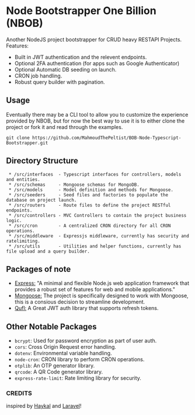 # Node Bootstrapper One Billion (NBOB)
Another NodeJS project bootstrapper for CRUD heavy RESTAPI Projects. Features:
 * Built in JWT authentication and the relevent endpoints.
 * Optional 2FA authentication (for apps such as Google Authenticator)
 * Optional Automatic DB seeding on launch.
 * CRON job handling.
 * Robust query builder with pagination.
## Usage
Eventually there may be a CLI tool to allow you to customize the experience provided by NBOB, but for now the best way to use it is to either clone the project or fork it and read through the examples.

``` git clone https://github.com/MahmoudThePeltist/BOB-Node-Typescript-Bootstrapper.git ```
## Directory Structure
```
 * /src/interfaces  - Typescript interfaces for controllers, models and entities.
 * /src/schemas     - Mongoose schemas for MongoDB.
 * /src/models      - Model definition and methods for Mongoose.
 * /src/seeders     - Seed files and factories to populate the database on project launch.
 * /src/routers     - Route files to define the project RESTful endpoints. 
 * /src/controllers - MVC Controllers to contain the project business logic.
 * /src/cron        - A centralized CRON directory for all CRON operations.
 * /src/middleware  - Expressjs middleware, currently has security and ratelimiting.
 * /src/utils       - Utilities and helper functions, currently has file upload and a query builder.
```
## Packages of note
 * [Express:](expressjs.com) "A minimal and flexible Node.js web application framework that provides a robust set of features for web and mobile applications."
 * [Mongoose:](https://mongoosejs.com/) The project is specifically designed to work with Mongoose, this is a consious decision to streamline development.
 * [Qufl:](https://github.com/Mahamed-Belkheir/qufl) A Great JWT auth library that supports refresh tokens.
 
 ## Other Notable Packages
 * `bcrypt`: Used for password encryption as part of user auth.
 * `cors`: Cross Origin Request error handling.
 * `dotenv`: Environmental variable handling.
 * `node-cron`: CRON library to perform CRON operations.
 * `otplib`: An OTP generator library.
 * `qrcode`: A QR Code generator library.
 * `express-rate-limit`: Rate limiting library for security. 

 ### CREDITS

 inspired by [Haykal](https://github.com/Mahamed-Belkheir/haykal) and [Laravel](https://laravel.com/)!